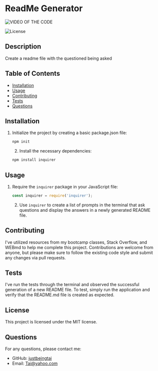 
# ReadMe Generator

  ![VIDEO OF THE CODE](./images/Untitled%20Video%20August%2011,%202024%2011_23%20PM.gif)


![License](https://img.shields.io/badge/License-MIT-blue.svg)

## Description
Create a readme file with the questioned being asked 

## Table of Contents
- [Installation](#installation)
- [Usage](#usage)
- [Contributing](#contributing)
- [Tests](#tests)
- [Questions](#questions)

## Installation
1. Initialize the project by creating a basic package.json file:
   ```bash
   npm init
   ```
    2. Install the necessary dependencies:
   ```bash
   npm install inquirer
   ```

## Usage
1. Require the `inquirer` package in your JavaScript file:
   ```javascript
   const inquirer = require('inquirer');
   ```
    2. Use `inquirer` to create a list of prompts in the terminal that ask questions and display the answers in a newly generated README file.

## Contributing
I've utilized resources from my bootcamp classes, Stack Overflow, and WEBmd to help me complete this project. Contributions are welcome from anyone, but please make sure to follow the existing code style and submit any changes via pull requests.

## Tests
I've run the tests through the terminal and observed the successful generation of a new README file. To test, simply run the application and verify that the README.md file is created as expected.

## License
This project is licensed under the MIT license.

## Questions
For any questions, please contact me:
- GitHub: [justbeingtai](https://github.com/justbeingtai)
- Email: Tai@yahoo.com
  
